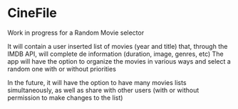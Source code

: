 # CineFile
Work in progress for a Random Movie selector

It will contain a user inserted list of movies (year and title) that, through the IMDB API, will complete de information (duration, image, genres, etc)
The app will have the option to organize the movies in various ways and select a random one with or without priorities

In the future, it will have the option to have many movies lists simultaneously, as well as share with other users (with or without permission to make changes to the list)

